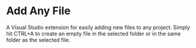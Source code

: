 Add Any File
==========

A Visual Studio extension for easily adding new files to any project. Simply hit CTRL+A to create an empty file in the 
selected folder or in the same folder as the selected file.
